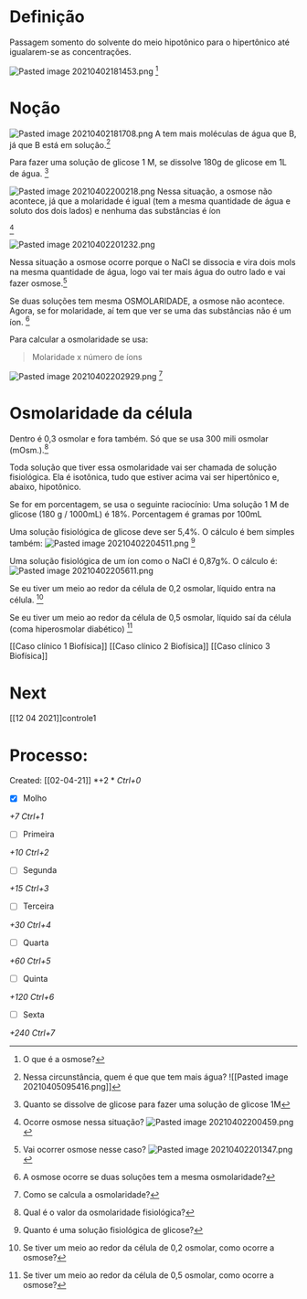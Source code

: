 # Definição
Passagem somento do solvente do meio hipotônico para o hipertônico até igualarem-se as concentrações.

![Pasted image 20210402181453.png](Pasted%20image%2020210402181453.png) [^151371]

[^151371]: O que é a osmose?


# Noção
![Pasted image 20210402181708.png](Pasted%20image%2020210402181708.png)
A tem mais moléculas de água que B, já que B está em solução.[^169115]

[^169115]: Nessa circunstância, quem é que que tem mais água? ![[Pasted image 20210405095416.png]]


Para fazer uma solução de glicose 1 M, se dissolve 180g de glicose em 1L de água. [^389069]

[^389069]: Quanto se dissolve de glicose para fazer uma solução de glicose 1M


![Pasted image 20210402200218.png](Pasted%20image%2020210402200218.png)
Nessa situação, a osmose não acontece, já que a molaridade é igual (tem a mesma quantidade de água e soluto dos dois lados) e nenhuma das substâncias é íon

[^502563]

[^502563]: Ocorre osmose nessa situação? ![Pasted image 20210402200459.png](Pasted%20image%2020210402200459.png)

![Pasted image 20210402201232.png](Pasted%20image%2020210402201232.png)

Nessa situação a osmose ocorre porque o NaCl se dissocia e vira dois mols na mesma quantidade de água, logo vai ter mais água do outro lado e vai fazer osmose.[^940388]

[^940388]: Vai ocorrer osmose nesse caso? ![Pasted image 20210402201347.png](Pasted%20image%2020210402201347.png)

Se duas soluções tem mesma OSMOLARIDADE, a osmose não acontece. Agora, se for molaridade, aí tem que ver se uma das substâncias não é um íon. [^53715]

[^53715]: A osmose ocorre se duas soluções tem a mesma osmolaridade?


Para calcular a osmolaridade se usa:
> Molaridade x número de íons

![Pasted image 20210402202929.png](Pasted%20image%2020210402202929.png) [^33217]

[^33217]: Como se calcula a osmolaridade?


# Osmolaridade da célula
Dentro é 0,3 osmolar e fora também. Só que se usa 300 mili osmolar (mOsm.).[^976018]

[^976018]: Qual é o valor da osmolaridade fisiológica?


Toda solução que tiver essa osmolaridade vai ser chamada de solução fisiológica. Ela é isotônica, tudo que estiver acima vai ser hipertônico e, abaixo, hipotônico.

Se for em porcentagem, se usa o seguinte raciocínio:
Uma solução 1 M de glicose (180 g / 1000mL) é 18%. Porcentagem é gramas por 100mL

Uma solução fisiológica de glicose deve ser 5,4%. O cálculo é bem simples também:
![Pasted image 20210402204511.png](Pasted%20image%2020210402204511.png) [^291646]

[^291646]: Quanto é uma solução fisiológica de glicose?


Uma solução fisiológica de um íon como o NaCl é 0,87g%. O cálculo é:
![Pasted image 20210402205611.png](Pasted%20image%2020210402205611.png)

Se eu tiver um meio ao redor da célula de 0,2 osmolar, líquido entra na célula. [^33123]

[^33123]: Se tiver um meio ao redor da célula de 0,2 osmolar, como ocorre a osmose?


Se eu tiver um meio ao redor da célula de 0,5 osmolar, líquido saí da célula (coma hiperosmolar diabético) [^273520]

[^273520]: Se tiver um meio ao redor da célula de 0,5 osmolar, como ocorre a osmose?


[[Caso clínico 1 Biofísica]]
[[Caso clínico 2 Biofísica]]
[[Caso clínico 3 Biofísica]]

# Next
[[12 04 2021]]controle1
# Processo:
Created: [[02-04-21]]
*+2 *  *Ctrl+0*
- [x] Molho  

*+7*  *Ctrl+1*

- [ ] Primeira 

*+10*  *Ctrl+2*

- [ ] Segunda

*+15*  *Ctrl+3*

- [ ] Terceira 

*+30*  *Ctrl+4*

- [ ] Quarta 

*+60*  *Ctrl+5*

- [ ] Quinta 

*+120*  *Ctrl+6*

- [ ] Sexta 

*+240*  *Ctrl+7*